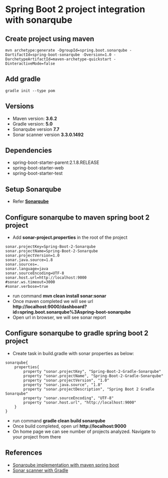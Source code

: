 # Spring Boot 2 project integration with sonarqube

## Create project using maven
```
mvn archetype:generate -DgroupId=spring.boot.sonarqube -DartifactId=spring-boot-sonarqube -Dversion=1.0 -DarchetypeArtifactId=maven-archetype-quickstart -DinteractiveMode=false
```

## Add gradle
```
gradle init --type pom
```

## Versions
* Maven version: **3.6.2**
* Gradle version: **5.0**
* Sonarqube version **7.7**
* Sonar scanner version **3.3.0.1492**

## Dependencies
* spring-boot-starter-parent:2.1.8.RELEASE
* spring-boot-starter-web
* spring-boot-starter-test

## Setup Sonarqube
* Refer **[Sonarqube](https://github.com/avinashbabudonthu/others/tree/master/sonarqube/setup-with-mysql)**

## Configure sonarqube to maven spring boot 2 project
* Add **sonar-project.properties** in the root of the project
```spring-boot-2-sonar-properties
sonar.projectKey=Spring-Boot-2-Sonarqube
sonar.projectName=Spring-Boot-2-Sonarqube
sonar.projectVersion=1.0
sonar.java.source=1.8
sonar.sources=.
sonar.language=java
sonar.sourceEncoding=UTF-8
sonar.host.url=http://localhost:9000
#sonar.ws.timeout=3000
#sonar.verbose=true
```
* run command **mvn clean install sonar:sonar**
* Once maven completed we will see url **http://localhost:9000/dashboard?id=spring.boot.sonarqube%3Aspring-boot-sonarqube**
* Open url in browser, we will see sonar report

## Configure sonarqube to gradle spring boot 2 project
* Create task in build.gradle with sonar properties as below:
``` sonarqube properties
sonarqube{
    properties{
        property "sonar.projectKey", "Spring-Boot-2-Gradle-Sonarqube"
        property "sonar.projectName", "Spring-Boot-2-Gradle-Sonarqube"
        property "sonar.projectVersion", "1.0"
        property "sonar.java.source", "1.8"
        property "sonar.projectDescription", "Spring Boot 2 Gradle Sonarqube"
        property "sonar.sourceEncoding", "UTF-8"
        property "sonar.host.url", "http://localhost:9000"
    }
}
```
* run command **gradle clean build sonarqube**
* Once build completed, open url **http://localhost:9000**
* On home page we can see number of projects analyzed. Navigate to your project from there

## References
* [Sonarqube implementation with maven spring boot](https://www.oodlestechnologies.com/blogs/SonarQube-implementation-with-maven-spring-boot/)
* [Sonar scanner with Gradle](https://docs.sonarqube.org/latest/analysis/scan/sonarscanner-for-gradle/)
